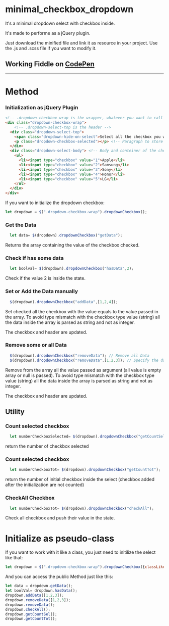 # minimal_checkbox_dropdown

It's a minimal dropdown select with checkbox inside.

It's made to performe as a jQuery plugin.

Just download the minified file and link it as resource in your project. Use the .js and .scss file if you want to modify it.

## Working Fiddle on [CodePen](https://codepen.io/gterigi/pen/qBrgEOR)
* * *

# Method
### Initialization as jQuery Plugin

```html
<!-- .dropdown-checkbox-wrap is the wrapper, whatever you want to call it is fine. -->
<div class="dropdown-checkbox-wrap">
	<!-- .dropdown-select-top is the header -->
  <div class="dropdown-select-top">
    <span class="dropdown-hide-on-select">Select all the checkbox you want</span> <!-- Base strign when no checkbox are selected -->
    <p class="dropdown-checkbox-selected"></p> <!-- Paragraph to store all the checkbox selected -->
  </div>
  <div class="dropdown-select-body"> <!-- Body and conteiner of the checkbox -->
    <ul>
      <li><input type="checkbox" value="1">Apple</li>
      <li><input type="checkbox" value="2">Samsung</li>
      <li><input type="checkbox" value="3">Sony</li>
      <li><input type="checkbox" value="4">Honor</li>
      <li><input type="checkbox" value="5">LG</li>
    </ul>
  </div>
</div>
```

If you want to initialize the dropdown checkbox:
```javascript
let dropdown = $(".dropdown-checkbox-wrap").dropdownCheckbox();
```

### Get the Data
```javascript
  let data= $(dropdown).dropdownCheckbox("getData");
```
Returns the array containing the value of the checkbox checked.
### Check if has some data
```javascript
  let boolval= $(dropdown).dropdownCheckbox("hasData",2);
```
Check if the value 2 is inside the state.

### Set or Add the Data manually
```javascript
  $(dropdown).dropdownCheckbox("addData",[1,2,4]);
```
Set checked all the checkbox with the value equals to the value passed in the array.
To avoid type mismatch with the checkbox type value (string) all the data inside the array is parsed as string and not as integer. 

The checkbox and header are updated.

### Remove some or all Data
```javascript
  $(dropdown).dropdownCheckbox("removeData"); // Remove all Data
  $(dropdown).dropdownCheckbox("removeData",[1,2,3]); // Specify the data to remove.
```
Remove from the array all the value passed as argument (all value is empty array or null is passed).
To avoid type mismatch with the checkbox type value (string) all the data inside the array is parsed as string and not as integer. 

The checkbox and header are updated.

## Utility

### Count selected checkbox
```javascript
  let numberCheckboxSelected= $(dropdown).dropdownCheckbox("getCountSel");
```
return the number of checkbox selected 

### Count selected checkbox
```javascript
  let numberCheckboxTot= $(dropdown).dropdownCheckbox("getCountTot");
```
return the number of initial checkbox inside the select (checkbox added after the initialization are not counted)

### CheckAll Checkbox
```javascript
  let numberCheckboxTot= $(dropdown).dropdownCheckbox("checkAll");
```
Check all checkbox and push their value in the state.


# Initialize as pseudo-class
If you want to work with it like a class, you just need to initilize the select like that:
```javascript
let dropdown = $(".dropdown-checkbox-wrap").dropdownCheckbox({classLike:true});
```
And you can access the public Method just like this:
```javascript
let data = dropdown.getData();
let boolVal= dropdown.hasData();
dropdown.addData([1,2,3]);
dropdown.removeData([1,2,3]);
dropdown.removeData();
dropdown.checkAll();
dropdown.getCountSel();
dropdown.getCountTot();
```
